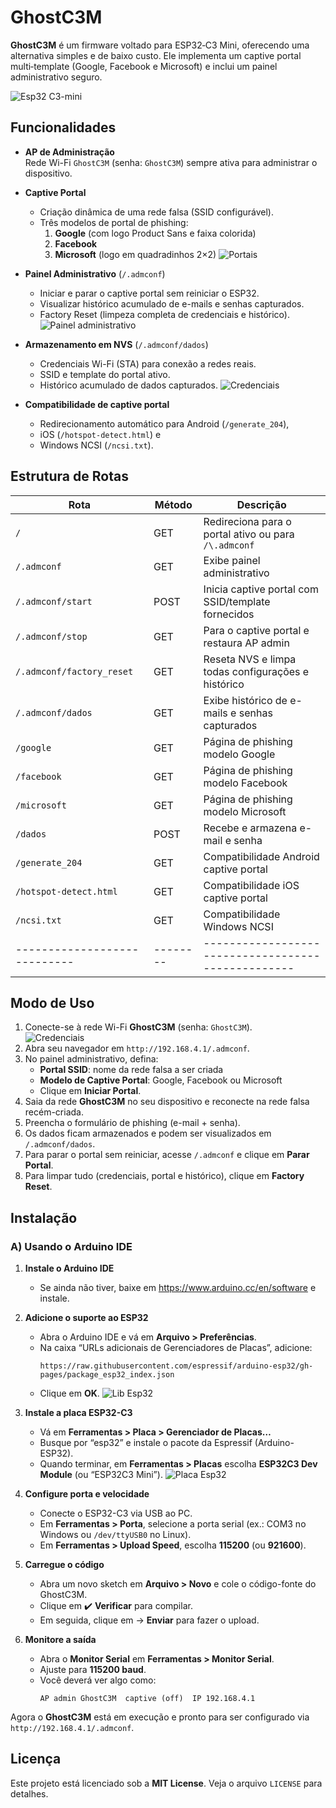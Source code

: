 # GhostC3M

**GhostC3M** é um firmware voltado para ESP32‑C3 Mini, oferecendo uma alternativa simples e de baixo custo. Ele implementa um captive portal multi‑template (Google, Facebook e Microsoft) e inclui um painel administrativo seguro.

![Esp32 C3-mini](image/esp32_c3_mini.jpg)

## Funcionalidades

- **AP de Administração**  
  Rede Wi-Fi `GhostC3M` (senha: `GhostC3M`) sempre ativa para administrar o dispositivo.

- **Captive Portal**  
  - Criação dinâmica de uma rede falsa (SSID configurável).  
  - Três modelos de portal de phishing:
    1. **Google** (com logo Product Sans e faixa colorida)  
    2. **Facebook**  
    3. **Microsoft** (logo em quadradinhos 2×2)
![Portais](image/portal.jpg)	
	

- **Painel Administrativo** (`/.admconf`)  
  - Iniciar e parar o captive portal sem reiniciar o ESP32.  
  - Visualizar histórico acumulado de e-mails e senhas capturados.  
  - Factory Reset (limpeza completa de credenciais e histórico).
![Painel administrativo](image/credenciais.jpg)	

- **Armazenamento em NVS**  (`/.admconf/dados`) 
  - Credenciais Wi-Fi (STA) para conexão a redes reais.  
  - SSID e template do portal ativo.  
  - Histórico acumulado de dados capturados.
![Credenciais](image/admin_page.jpg)

- **Compatibilidade de captive portal**  
  - Redirecionamento automático para Android (`/generate_204`),  
  - iOS (`/hotspot-detect.html`) e  
  - Windows NCSI (`/ncsi.txt`).

## Estrutura de Rotas

| Rota                       | Método | Descrição                                        |
|----------------------------|--------|--------------------------------------------------|
| `/`                        | GET    | Redireciona para o portal ativo ou para `/\.admconf` |
| `/.admconf`                | GET    | Exibe painel administrativo                      |
| `/.admconf/start`          | POST   | Inicia captive portal com SSID/template fornecidos |
| `/.admconf/stop`           | GET    | Para o captive portal e restaura AP admin        |
| `/.admconf/factory_reset`  | GET    | Reseta NVS e limpa todas configurações e histórico |
| `/.admconf/dados`          | GET    | Exibe histórico de e-mails e senhas capturados   |
| `/google`                  | GET    | Página de phishing modelo Google                 |
| `/facebook`                | GET    | Página de phishing modelo Facebook               |
| `/microsoft`               | GET    | Página de phishing modelo Microsoft              |
| `/dados`                   | POST   | Recebe e armazena e-mail e senha                 |
| `/generate_204`            | GET    | Compatibilidade Android captive portal           |
| `/hotspot-detect.html`     | GET    | Compatibilidade iOS captive portal               |
| `/ncsi.txt`                | GET    | Compatibilidade Windows NCSI                     |
|----------------------------|--------|--------------------------------------------------|

## Modo de Uso

1. Conecte-se à rede Wi-Fi **GhostC3M** (senha: `GhostC3M`).  
![Credenciais](image/wifi.jpg)
2. Abra seu navegador em `http://192.168.4.1/.admconf`.  
3. No painel administrativo, defina:
   - **Portal SSID**: nome da rede falsa a ser criada  
   - **Modelo de Captive Portal**: Google, Facebook ou Microsoft  
   - Clique em **Iniciar Portal**.  
4. Saia da rede **GhostC3M** no seu dispositivo e reconecte na rede falsa recém-criada.  
5. Preencha o formulário de phishing (e-mail + senha).  
6. Os dados ficam armazenados e podem ser visualizados em `/.admconf/dados`.  
7. Para parar o portal sem reiniciar, acesse `/.admconf` e clique em **Parar Portal**.  
8. Para limpar tudo (credenciais, portal e histórico), clique em **Factory Reset**.

## Instalação

### A) Usando o Arduino IDE

1. **Instale o Arduino IDE**  
   - Se ainda não tiver, baixe em https://www.arduino.cc/en/software e instale.

2. **Adicione o suporte ao ESP32**  
   - Abra o Arduino IDE e vá em **Arquivo > Preferências**.  
   - Na caixa “URLs adicionais de Gerenciadores de Placas”, adicione:
     ```
     https://raw.githubusercontent.com/espressif/arduino-esp32/gh-pages/package_esp32_index.json
     ```
   - Clique em **OK**.
![Lib Esp32](image/arduino_esp32.jpg)

3. **Instale a placa ESP32-C3**  
   - Vá em **Ferramentas > Placa > Gerenciador de Placas…**  
   - Busque por “esp32” e instale o pacote da Espressif (Arduino-ESP32).  
   - Quando terminar, em **Ferramentas > Placas** escolha **ESP32C3 Dev Module** (ou “ESP32C3 Mini”).
![Placa Esp32](image/arduino_esp_conf_placa.jpg)
4. **Configure porta e velocidade**  
   - Conecte o ESP32-C3 via USB ao PC.  
   - Em **Ferramentas > Porta**, selecione a porta serial (ex.: COM3 no Windows ou `/dev/ttyUSB0` no Linux).  
   - Em **Ferramentas > Upload Speed**, escolha **115200** (ou **921600**).

5. **Carregue o código**  
   - Abra um novo sketch em **Arquivo > Novo** e cole o código-fonte do GhostC3M.  
   - Clique em ✔️ **Verificar** para compilar.  
   - Em seguida, clique em → **Enviar** para fazer o upload.

6. **Monitore a saída**  
   - Abra o **Monitor Serial** em **Ferramentas > Monitor Serial**.  
   - Ajuste para **115200 baud**.  
   - Você deverá ver algo como:
     ```
     AP admin GhostC3M  captive (off)  IP 192.168.4.1
     ```

Agora o **GhostC3M** está em execução e pronto para ser configurado via `http://192.168.4.1/.admconf`.

## Licença

Este projeto está licenciado sob a **MIT License**. Veja o arquivo `LICENSE` para detalhes.  
